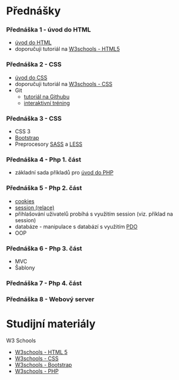 Přednášky
=============

### Přednáška 1 - úvod do HTML
  * [úvod do HTML](https://github.com/madostal/kiv-web/tree/master/prednasky/uvod_html)
  * doporučuji tutoriál na [W3schools - HTML5](http://www.w3schools.com/html/default.asp)

### Přednáška 2 - CSS
  * [úvod do CSS](https://github.com/madostal/kiv-web/tree/master/prednasky/uvod_css)
  * doporučuji tutoriál na [W3schools - CSS](http://www.w3schools.com/css/default.asp)
  * Git
    * [tutoriál na Githubu](https://guides.github.com/activities/hello-world/)
    * [interaktivní tréning](https://try.github.io/levels/1/challenges/1)

### Přednáška 3 - CSS
  * CSS 3
  * [Bootstrap](http://getbootstrap.com/)
  * Preprocesory [SASS](http://sass-lang.com/guide) a [LESS](http://lesscss.org/)

### Přednáška 4 - Php 1. část
  * základní sada příkladů pro [úvod do PHP](https://github.com/madostal/kiv-web/tree/master/prednasky/uvod_php)

### Přednáška 5 - Php 2. část
  * [cookies](http://www.w3schools.com/php/php_cookies.asp)
  * [session (relace)](https://github.com/madostal/kiv-web/tree/master/prednasky/session)
  * přihlašování uživatelů probíhá s využitím session (viz. příklad na session)
  * databáze - manipulace s databází s využitím [PDO](https://github.com/madostal/kiv-web/tree/master/prednasky/pdo)
  * OOP


### Přednáška 6 - Php 3. část
  * MVC
  * Šablony
  
  
### Přednáška 7 - Php 4. část


### Přednáška 8 - Webový server



Studijní materiály
=============

W3 Schools

  * [W3schools - HTML 5](http://www.w3schools.com/html/default.asp)
  * [W3schools - CSS](http://www.w3schools.com/css/default.asp)
  * [W3schools - Bootstrap](http://www.w3schools.com/bootstrap/default.asp)
  * [W3schools - PHP](http://www.w3schools.com/php/default.asp)


